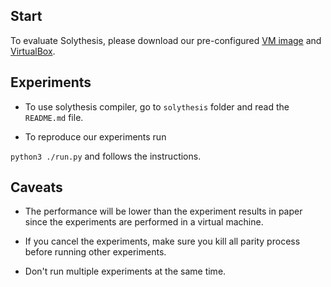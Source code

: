 ## Start

To evaluate Solythesis, please download our pre-configured [VM image](./) and [VirtualBox](https://www.virtualbox.org/). 




## Experiments

- To use solythesis compiler, go to `solythesis` folder and read the `README.md` file. 

- To reproduce our experiments run 

`python3 ./run.py` and follows the instructions.

## Caveats

- The performance will be lower than the experiment results in paper since the experiments are performed in a virtual machine.

- If you cancel the experiments, make sure you kill all parity process before running other experiments.

- Don't run multiple experiments at the same time.
